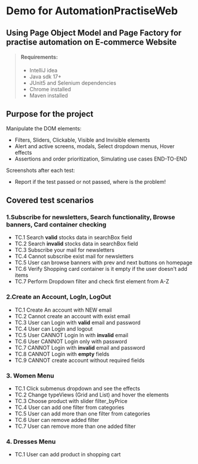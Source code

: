 # Demo for AutomationPractiseWeb

## Using Page Object Model and Page Factory for practise automation on E-commerce Website

> #### Requirements:
> - IntelliJ idea
> - Java sdk 17+
> - JUnit5 and Selenium dependencies
> - Chrome installed
> - Maven installed


## Purpose for the project

Manipulate the DOM elements:
- Filters, Sliders, Clickable, Visible and Invisible elements
- Alert and active screens, modals, Select dropdown menus, Hover effects
- Assertions and order prioritization, Simulating use cases END-TO-END

Screenshots after each test:
- Report if the test passed or not passed, where is the problem!

## Covered test scenarios

### 1.Subscribe for newsletters, Search functionality, Browse banners, Card container checking 
- TC.1 Search **valid** stocks data in searchBox field
- TC.2 Search **invalid** stocks data in searchBox field
- TC.3 Subscribe your mail for newsletters
- TC.4 Cannot subscribe exist mail for newsletters
- TC.5 User can browse banners with prev and next buttons on homepage
- TC.6 Verify Shopping card container is it empty if the user doesn't add items
- TC.7 Perform Dropdown filter and check first element from A-Z


### 2.Create an Account, LogIn, LogOut
- TC.1 Create An account with NEW email
- TC.2 Cannot create an account with exist email
- TC.3 User can Login with **valid** email and password
- TC.4 User can Login and logout 
- TC.5 User CANNOT Login In with **invalid** email
- TC.6 User CANNOT Login only with password
- TC.7 CANNOT Login with **invalid** email and password
- TC.8 CANNOT Login with **empty** fields
- TC.9 CANNOT create account without required fields

### 3. Women Menu
- TC.1 Click submenus dropdown and see the effects
- TC.2 Change typeViews (Grid and List) and hover the elements
- TC.3 Choose product with slider filter_byPrice
- TC.4 User can add one filter from categories
- TC.5 User can add more than one filter from categories
- TC.6 User can remove added filter
- TC.7 User can remove more than one added filter

### 4. Dresses Menu
- TC.1 User can add product in shopping cart






